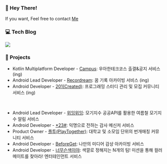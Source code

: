 

### 👋 Hey There! 
If you want, Feel free to contact [Me](https://github.com/s9hn/github-readme-stats](https://www.notion.so/SEHUN-KIM-c3f97f60bed34ddd96dcf14124383919)https://www.notion.so/SEHUN-KIM-c3f97f60bed34ddd96dcf14124383919)
### 💻 Tech Blog

  <a href="https://s2ehun.tistory.com//"><img src="https://img.shields.io/badge/Tistory-000000?style=flat-square&logo=Tistory&logoColor=white&link=https://s2ehun.tistory.com/"/></a>
    
### 📌 Projects

- Kotlin Multiplatform Developer - [Campus](https://github.com/sujin9/woowa_campus_android): 우아한테크코스 출결&공지 서비스 (ing)
- Android Lead Developer - [Recordream](https://github.com/TeamRecorDream/RecorDream-AOS): 꿈 기록 아카이빙 서비스 (ing)
- Android Developer - [201(Created)](https://github.com/201-Created-Study/2023-yigongil): 프로그래밍 스터디 관리 및 모집 커뮤니티 서비스 (ing)

<br>

- Android Lead Developer - [위잉위잉](https://github.com/SOPT32-SOPKATHON/sopkathon-android): 모기지수 공공API를 활용한 여름철 모기지수 알림 서비스
- Android Developer - [*23#](https://github.com/SOPKATHON-LUCKY-SEVEN/S23H-AOS): 익명으로 전하는 감사 메신저 서비스
- Product Owner - [플투(PlayTogether)](https://cheddar-liquid-051.notion.site/PLAY-TOGETHER-b88141f8be1344c2a8ed365951e4fefc?pvs=4): 대학교 및 소모임 단위의 번개매칭 커뮤니티 서비스
- Android Developer - [BeforeGet](https://github.com/Team-Beforeget/Beforeget-Android): 나만의 미디어 감상 아카이빙 서비스
- Android Developer - [너무슨색이야](https://github.com/TeamWhatColor/WhatColorAndroid): 색깔로 정해지는 N개의 팀! 미션을 통해 컬러 메이트를 찾아라! 엔터테인먼트 서비스
